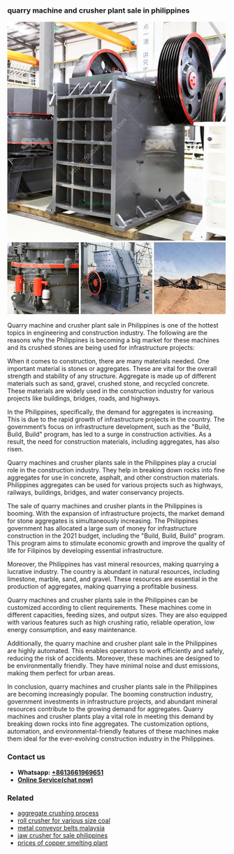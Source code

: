 <h3>quarry machine and crusher plant sale in philippines</h3><img src='1703042364.jpg' alt=''><p>Quarry machine and crusher plant sale in Philippines is one of the hottest topics in engineering and construction industry. The following are the reasons why the Philippines is becoming a big market for these machines and its crushed stones are being used for infrastructure projects:</p><p>When it comes to construction, there are many materials needed. One important material is stones or aggregates. These are vital for the overall strength and stability of any structure. Aggregate is made up of different materials such as sand, gravel, crushed stone, and recycled concrete. These materials are widely used in the construction industry for various projects like buildings, bridges, roads, and highways.</p><p>In the Philippines, specifically, the demand for aggregates is increasing. This is due to the rapid growth of infrastructure projects in the country. The government’s focus on infrastructure development, such as the "Build, Build, Build" program, has led to a surge in construction activities. As a result, the need for construction materials, including aggregates, has also risen.</p><p>Quarry machines and crusher plants sale in the Philippines play a crucial role in the construction industry. They help in breaking down rocks into fine aggregates for use in concrete, asphalt, and other construction materials. Philippines aggregates can be used for various projects such as highways, railways, buildings, bridges, and water conservancy projects.</p><p>The sale of quarry machines and crusher plants in the Philippines is booming. With the expansion of infrastructure projects, the market demand for stone aggregates is simultaneously increasing. The Philippines government has allocated a large sum of money for infrastructure construction in the 2021 budget, including the "Build, Build, Build" program. This program aims to stimulate economic growth and improve the quality of life for Filipinos by developing essential infrastructure.</p><p>Moreover, the Philippines has vast mineral resources, making quarrying a lucrative industry. The country is abundant in natural resources, including limestone, marble, sand, and gravel. These resources are essential in the production of aggregates, making quarrying a profitable business.</p><p>Quarry machines and crusher plants sale in the Philippines can be customized according to client requirements. These machines come in different capacities, feeding sizes, and output sizes. They are also equipped with various features such as high crushing ratio, reliable operation, low energy consumption, and easy maintenance.</p><p>Additionally, the quarry machine and crusher plant sale in the Philippines are highly automated. This enables operators to work efficiently and safely, reducing the risk of accidents. Moreover, these machines are designed to be environmentally friendly. They have minimal noise and dust emissions, making them perfect for urban areas.</p><p>In conclusion, quarry machines and crusher plants sale in the Philippines are becoming increasingly popular. The booming construction industry, government investments in infrastructure projects, and abundant mineral resources contribute to the growing demand for aggregates. Quarry machines and crusher plants play a vital role in meeting this demand by breaking down rocks into fine aggregates. The customization options, automation, and environmental-friendly features of these machines make them ideal for the ever-evolving construction industry in the Philippines.</p><h3>Contact us</h3><ul><li><strong>Whatsapp:&nbsp;<a href="https://wa.me/8613661969651">+8613661969651</a></strong></li><li><a href="https://swt.shibang-china.com/?git&amp;zhl&amp;quarry machine and crusher plant sale in philippines"><strong>Online Service(chat now)</strong></a></li></ul><h3>Related</h3><ul><li><a href='aggregate crushing process.md'>aggregate crushing process</a></li><li><a href='roll crusher for various size coal.md'>roll crusher for various size coal</a></li><li><a href='metal conveyor belts malaysia.md'>metal conveyor belts malaysia</a></li><li><a href='jaw crusher for sale philippines.md'>jaw crusher for sale philippines</a></li><li><a href='prices of copper smelting plant.md'>prices of copper smelting plant</a></li></ul>